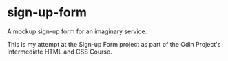 # sign-up-form

A mockup sign-up form for an imaginary service.

This is my attempt at the Sign-up Form project as part of the Odin Project's Intermediate HTML and CSS Course.